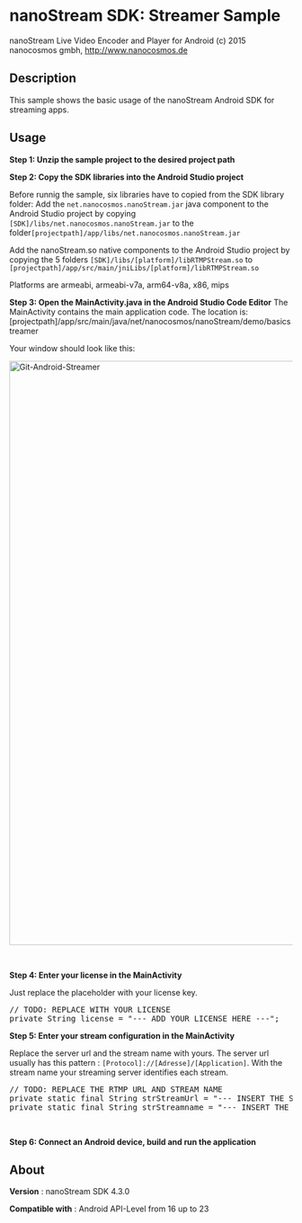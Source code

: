 # nanoStream SDK: Streamer Sample

nanoStream Live Video Encoder and Player for Android
(c) 2015 nanocosmos gmbh, http://www.nanocosmos.de

## Description

This sample shows the basic usage of the nanoStream Android SDK for streaming apps.

## Usage

**Step 1: Unzip the sample project to the desired project path**

**Step 2: Copy the SDK libraries into the Android Studio project**

Before runnig the sample, six libraries have to copied from the SDK library folder:
Add the ``net.nanocosmos.nanoStream.jar`` java component to the Android Studio project by copying ``[SDK]/libs/net.nanocosmos.nanoStream.jar`` to the folder``[projectpath]/app/libs/net.nanocosmos.nanoStream.jar``

Add the nanoStream.so native components to the Android Studio project by copying the 5 folders ``[SDK]/libs/[platform]/libRTMPStream.so`` to
``[projectpath]/app/src/main/jniLibs/[platform]/libRTMPStream.so``

Platforms are armeabi, armeabi-v7a, arm64-v8a, x86, mips

**Step 3: Open the MainActivity.java in the Android Studio Code Editor**
The MainActivity contains the main application code. The location is:
[projectpath]/app/src/main/java/net/nanocosmos/nanoStream/demo/basicstreamer

Your window should look like this:

<img class="alignnone wp-image-426 size-full" src="http://www.nanocosmos.de/wiki/wp-content/uploads/2016/01/Git-Android-Streamer-1.png" alt="Git-Android-Streamer" width="1544" height="1040" />

&nbsp;

**Step 4: Enter your license in the MainActivity**

Just replace the placeholder with your license key.
<pre class="lang:default decode:true">// TODO: REPLACE WITH YOUR LICENSE
private String license = "--- ADD YOUR LICENSE HERE ---";</pre>
**Step 5: Enter your stream configuration in the MainActivity**

Replace the server url and the stream name with yours.
The server url usually has this pattern : `[Protocol]://[Adresse]/[Application]`.
With the stream name your streaming server identifies each stream.
<pre class="lang:default decode:true ">// TODO: REPLACE THE RTMP URL AND STREAM NAME
private static final String strStreamUrl = "--- INSERT THE STREAMING SERVER URL ---";
private static final String strStreamname = "--- INSERT THE STREAM NAME OR FILE NAME ---";</pre>
&nbsp;

**Step 6: Connect an Android device, build and run the application**

## About

**Version** : nanoStream SDK 4.3.0

**Compatible with** : Android API-Level from 16 up to 23
